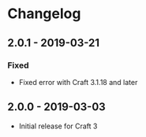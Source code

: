 # Changelog

## 2.0.1 - 2019-03-21
### Fixed
- Fixed error with Craft 3.1.18 and later

## 2.0.0 - 2019-03-03
- Initial release for Craft 3
